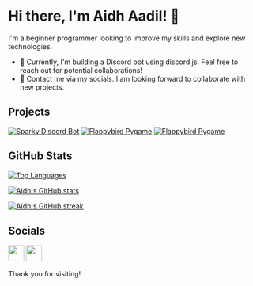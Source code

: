 # Hi there, I'm Aidh Aadil! 👋

I'm a beginner programmer looking to improve my skills and explore new technologies.

- 🔭 Currently, I'm building a Discord bot using discord.js. Feel free to reach out for potential collaborations!
- 🤝 Contact me via my socials. I am looking forward to collaborate with new projects.

## Projects

[![Sparky Discord Bot](https://github-readme-stats.vercel.app/api/pin/?username=aidh-aadil&repo=sparky-bot&title_color=f97316&text_color=ffffff&icon_color=f97316&bg_color=1c1917&hide_border=true&locale=en)](https://github.com/aidh-aadil/sparky-bot)
[![Flappybird Pygame](https://github-readme-stats.vercel.app/api/pin/?username=aidh-aadil&repo=flappy-bird&title_color=3366ff&text_color=ffffff&icon_color=3366ff&bg_color=1c1917&hide_border=true&locale=en)](https://github.com/aidh-aadil/flappy-bird)
[![Flappybird Pygame](https://github-readme-stats.vercel.app/api/pin/?username=aidh-aadil&repo=snake-pygame&title_color=3366ff&text_color=ffffff&icon_color=3366ff&bg_color=1c1917&hide_border=true&locale=en)](https://github.com/aidh-aadil/snake-pygame)

## GitHub Stats

<a href="https://github.com/aidh-aadil" align="left"><img src="https://github-readme-stats.vercel.app/api/top-langs/?username=aidh-aadil&langs_count=10&title_color=ffffff&text_color=ffffff&icon_color=f97316&bg_color=1c1917&hide_border=true&locale=en&custom_title=Top%20%Languages" alt="Top Languages" /></a>

<a href="http://www.github.com/aidh-aadil"><img src="https://github-readme-stats.vercel.app/api?username=aidh-aadil&show_icons=true&hide=&count_private=true&title_color=f97316&text_color=ffffff&icon_color=f97316&bg_color=1c1917&hide_border=true&show_icons=true" alt="Aidh's GitHub stats" /></a>

<a href="http://www.github.com/aidh-aadil"><img src="https://github-readme-streak-stats.herokuapp.com/?user=aidh-aadil&stroke=ffffff&background=1c1917&ring=f97316&fire=f97316&currStreakNum=ffffff&currStreakLabel=f97316&sideNums=ffffff&sideLabels=ffffff&dates=ffffff&hide_border=true" alt="Aidh's GitHub streak" /></a>

## Socials

<a href="https://discord.com/users/769105946034831390" target="_blank" rel="noreferrer"><img src="https://raw.githubusercontent.com/danielcranney/readme-generator/main/public/icons/socials/discord.svg" width="32" height="32" /></a>
<a href="https://www.twitter.com/aidhaadil" target="_blank" rel="noreferrer"><img src="https://raw.githubusercontent.com/danielcranney/readme-generator/main/public/icons/socials/twitter.svg" width="32" height="32" /></a>

Thank you for visiting!







